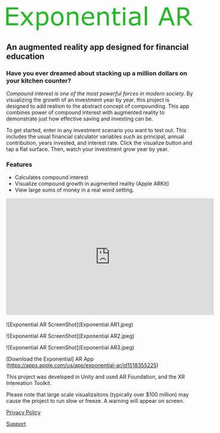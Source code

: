 ![Exponential AR Logo](ExponentialARLogo.png)

## __An augmented reality app designed for financial education__ 

### Have you ever dreamed about stacking up a million dollars on your kitchen counter?  

*Compound interest is one of the most powerful forces in modern society.*  By visualizing the growth of an investment year by year, this project is designed to add realism to the abstract concept of compounding.  This app combines power of compound interest with augmented reality to demonstrate just how effective saving and investing can be.  

To get started, enter in any investment scenario you want to test out.  This includes the usual financial calculator variables such as principal, annual contribution, years invested, and interest rate. Click the visualize button and tap a flat surface.  Then, watch your investment grow year by year. 

### Features 
* Calculates compound interest 
* Visualize compound growth in augmented reality (Apple ARKit)
* View large sums of money in a real word setting.  


<iframe width="560" height="315" src="https://www.youtube.com/embed/B7wGoYT28x8" frameborder="0" allow="accelerometer; autoplay; encrypted-media; gyroscope; picture-in-picture" allowfullscreen></iframe>


![Exponential AR ScreenShot](Exponential AR1.jpeg)

![Exponential AR ScreenShot](Exponential AR2.jpeg)

![Exponential AR ScreenShot](Exponential AR3.jpeg)

[Download the Exponential] AR App (https://apps.apple.com/us/app/exponential-ar/id1518355225)

This project was developed in Unity and used AR Foundation, and the XR Intereation Toolkit. 

Please note that large scale visualizaitons (typically over $100 million) may cause the project to run slow or freeze.  A warning will appear on screen.

[Privacy Policy](PrivacyPolicy.md)

[Support](https://jeffruddick.github.io/support.html)



